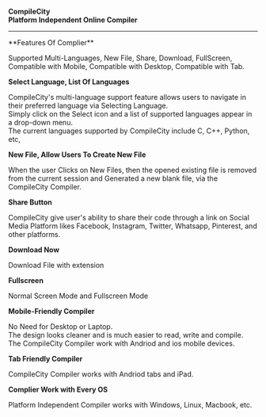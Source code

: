 **CompileCity**<br>
**Platform Independent Online Compiler**<br>
<hr>
**Features Of Complier**

Supported Multi-Languages, New File, Share, Download, FullScreen, Compatible with Mobile, Compatible with Desktop, Compatible with Tab.

**Select Language, List Of Languages**

CompileCity's multi-language support feature allows users to navigate in their preferred language via Selecting Language.<br>
Simply click on the Select icon and a list of supported languages appear in a drop-down menu.<br>
The current languages supported by CompileCity include C, C++, Python, etc,<br>

**New File, Allow Users To Create New File**

When the user Clicks on New Files, then the opened existing file is removed from the current session and Generated a new blank file, via the CompileCity Compiler.<br>

**Share Button**

CompileCity give user's ability to share their code through a link on Social Media Platform likes Facebook, Instagram, Twitter, Whatsapp, Pinterest, and other platforms.<br>

**Download Now**

Download File with extension<br>

**Fullscreen**

Normal Screen Mode and Fullscreen Mode<br>

**Mobile-Friendly Compiler**

No Need for Desktop or Laptop. <br>
The design looks cleaner and is much easier to read, write and compile.<br>
The CompileCity Compiler work with Andriod and ios mobile devices.<br>

**Tab Friendly Compiler**

CompileCity Compiler works with Andriod tabs and iPad.<br>

**Complier Work with Every OS**

Platform Independent Compiler works with Windows, Linux, Macbook, etc.<br>
